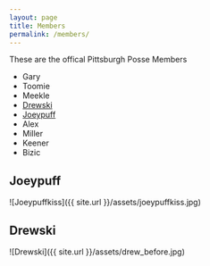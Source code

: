 ```yaml
---
layout: page
title: Members
permalink: /members/
---
```

These are the offical Pittsburgh Posse Members
* Gary
* Toomie
* Meekle
* [Drewski](#drewski)
* [Joeypuff](#joeypuff)
* Alex
* Miller
* Keener
* Bizic

## Joeypuff
![Joeypuffkiss]({{ site.url }}/assets/joeypuffkiss.jpg)

## Drewski
![Drewski]({{ site.url }}/assets/drew_before.jpg)

